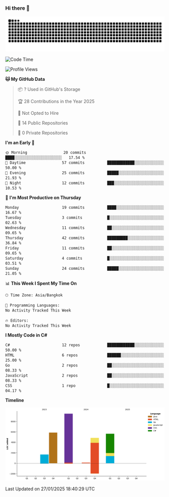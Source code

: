 ### Hi there 👋

<!--
**kevlog/kevlog** is a ✨ _special_ ✨ repository because its `README.md` (this file) appears on your GitHub profile.

Here are some ideas to get you started:

- 🔭 I’m currently working on ...
- 🌱 I’m currently learning ...
- 👯 I’m looking to collaborate on ...
- 🤔 I’m looking for help with ...
- 💬 Ask me about ...
- 📫 How to reach me: ...
- 😄 Pronouns: ...
- ⚡ Fun fact: ...
-->

<picture>
  <source media="(prefers-color-scheme: dark)" srcset="https://raw.githubusercontent.com/kevlog/kevlog/output/github-contribution-grid-snake-dark.svg">
  <source media="(prefers-color-scheme: light)" srcset="https://raw.githubusercontent.com/kevlog/kevlog/output/github-contribution-grid-snake.svg">
  <img alt="github contribution grid snake animation" src="https://raw.githubusercontent.com/kevlog/kevlog/output/github-contribution-grid-snake-dark.svg">
</picture>

<!--START_SECTION:waka-->
![Code Time](http://img.shields.io/badge/Code%20Time-4%20hrs%204%20mins-blue)

![Profile Views](http://img.shields.io/badge/Profile%20Views-22-blue)

**🐱 My GitHub Data** 

> 📦 ? Used in GitHub's Storage 
 > 
> 🏆 28 Contributions in the Year 2025
 > 
> 🚫 Not Opted to Hire
 > 
> 📜 14 Public Repositories 
 > 
> 🔑 0 Private Repositories 
 > 
**I'm an Early 🐤** 

```text
🌞 Morning                20 commits          ████░░░░░░░░░░░░░░░░░░░░░   17.54 % 
🌆 Daytime                57 commits          ████████████░░░░░░░░░░░░░   50.00 % 
🌃 Evening                25 commits          █████░░░░░░░░░░░░░░░░░░░░   21.93 % 
🌙 Night                  12 commits          ███░░░░░░░░░░░░░░░░░░░░░░   10.53 % 
```
📅 **I'm Most Productive on Thursday** 

```text
Monday                   19 commits          ████░░░░░░░░░░░░░░░░░░░░░   16.67 % 
Tuesday                  3 commits           █░░░░░░░░░░░░░░░░░░░░░░░░   02.63 % 
Wednesday                11 commits          ██░░░░░░░░░░░░░░░░░░░░░░░   09.65 % 
Thursday                 42 commits          █████████░░░░░░░░░░░░░░░░   36.84 % 
Friday                   11 commits          ██░░░░░░░░░░░░░░░░░░░░░░░   09.65 % 
Saturday                 4 commits           █░░░░░░░░░░░░░░░░░░░░░░░░   03.51 % 
Sunday                   24 commits          █████░░░░░░░░░░░░░░░░░░░░   21.05 % 
```


📊 **This Week I Spent My Time On** 

```text
🕑︎ Time Zone: Asia/Bangkok

💬 Programming Languages: 
No Activity Tracked This Week

🔥 Editors: 
No Activity Tracked This Week
```

**I Mostly Code in C#** 

```text
C#                       12 repos            ████████████░░░░░░░░░░░░░   50.00 % 
HTML                     6 repos             ██████░░░░░░░░░░░░░░░░░░░   25.00 % 
Go                       2 repos             ██░░░░░░░░░░░░░░░░░░░░░░░   08.33 % 
JavaScript               2 repos             ██░░░░░░░░░░░░░░░░░░░░░░░   08.33 % 
CSS                      1 repo              █░░░░░░░░░░░░░░░░░░░░░░░░   04.17 % 
```



**Timeline**

![Lines of Code chart](https://raw.githubusercontent.com/kevlog/kevlog/main/assets/bar_graph.png)


 Last Updated on 27/01/2025 18:40:29 UTC
<!--END_SECTION:waka-->
